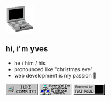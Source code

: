 ![Animated pixel art of a laptop displaying terminal text](./img/Laptop.gif)

## hi, i'm yves

- he / him / his
- pronounced like "christmas eve"
- web development is my passion 🐸

![I Like Computer](./img/ILikeComputer.png)
![Screw Y'all, I'm Going Back To My Local Network](./img/LocalNetwork.gif)
![Powered By The Void](./img/PoweredByTheVoid.gif)
